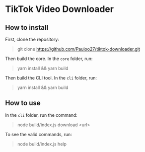# TikTok Video Downloader

## How to install

First, clone the repository:

> git clone https://github.com/Pauloo27/tiktok-downloader.git

Then build the core. In the `core` folder, run: 

> yarn install && yarn build

Then build the CLI tool. In the `cli` folder, run: 

> yarn install && yarn build

## How to use

In the `cli` folder, run the command:

> node build/index.js download \<url\> 

To see the valid commands, run: 

> node build/index.js help

